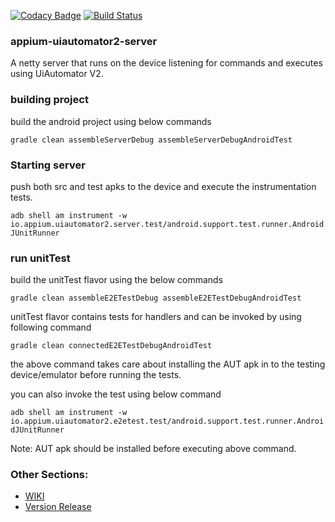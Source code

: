 
[![Codacy Badge](https://api.codacy.com/project/badge/Grade/bd33cddf5f0b4ae2af8dbced5afe6b49)](https://app.codacy.com/app/dpgraham/appium-uiautomator2-server?utm_source=github.com&utm_medium=referral&utm_content=appium/appium-uiautomator2-server&utm_campaign=badger)
[![Build Status](https://team-appium.ci.cloudbees.com/view/All/job/appium-uiautomator2-server-e2e/badge/icon)](https://team-appium.ci.cloudbees.com/view/All/job/appium-uiautomator2-server-e2e/)
### appium-uiautomator2-server

A netty server that runs on the device listening for commands and executes using UiAutomator V2.

### building project
build the android project using below commands 

`gradle clean assembleServerDebug assembleServerDebugAndroidTest`


### Starting server
push both src and test apks to the device and execute the instrumentation tests.

`adb shell am instrument -w io.appium.uiautomator2.server.test/android.support.test.runner.AndroidJUnitRunner`



### run unitTest
build the unitTest flavor using the below commands 

`gradle clean assembleE2ETestDebug assembleE2ETestDebugAndroidTest`


unitTest flavor contains tests for handlers and can be invoked by using following command 

`gradle clean connectedE2ETestDebugAndroidTest`

the above command takes care about installing the AUT apk in to the testing device/emulator before running the tests.


you can also invoke the test using below command

`adb shell am instrument -w io.appium.uiautomator2.e2etest.test/android.support.test.runner.AndroidJUnitRunner`

Note: AUT apk should be installed before executing above command.


### Other Sections:
* [WIKI](https://github.com/appium/appium-uiautomator2-server/wiki)
* [Version Release](https://github.com/appium/appium-uiautomator2-server/blob/master/doc/release.md)
